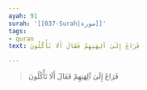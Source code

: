 ```yaml
---
ayah: 91
surah: '[[037-Surah|سورة]]'
tags:
- quran
text: فَرَاغَ إِلَىٰ آلِهَتِهِمْ فَقَالَ أَلَا تَأْكُلُونَ

---
```

> فَرَاغَ إِلَىٰ آلِهَتِهِمْ فَقَالَ أَلَا تَأْكُلُونَ
